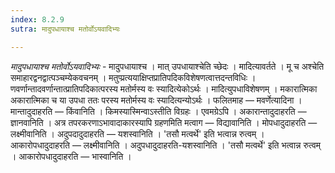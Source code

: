 ```yaml
---
index: 8.2.9
sutra: मादुपधायाश्च मतोर्वोऽयवादिभ्यः

---
```

_मादुपधायाश्च मतोर्वोऽयवादिभ्यः_ - मादुपधायाश्च । मात् उपधायाश्चेति च्छेदः । मादित्यावर्तते । मू च अश्चेति समाहारद्वनद्वात्पञ्चम्येकवचनम् । मतुप्प्रत्ययाक्षिप्तप्रातिपदिकविशेषणत्वात्तदन्तविधिः । णवर्णान्तादवर्णान्तात्प्रातिपदिकात्परस्य मतोर्मस्य वः स्यादित्येकोऽर्थः । मादित्युपधाविशेषणम् । मकारात्मिका अकारात्मिका च या उपधा ततः परस्य मतोर्मस्य वः स्यादित्यन्योऽर्थः । फलितमाह — मवर्णेत्यादिना । मान्तादुदाहरति — किंवानिति । किमस्यास्मिन्वाऽस्तीति विग्रहः । एवमग्रेऽपि । अकारान्तादुदाहरति — ज्ञानवानिति । अत्र तपरकरणाऽभावादाकारस्यापि ग्रहणमिति मत्वाग — विद्यावानिति । मोपधादुदाहरति — लक्ष्मीवानिति । अदुपदादुदाहरति — यशस्वानिति । 'तसौ मत्वर्थे' इति भत्वान्न रुत्वम् । आकारोपधादुदाहरति — लक्ष्मीवानिति । अदुपधादुदाहरति-यशस्वानिति । 'तसौ मत्वर्थे' इति भत्वान्न रुत्वम् । आकारोपधादुदाहरति — भास्वानिति ।
